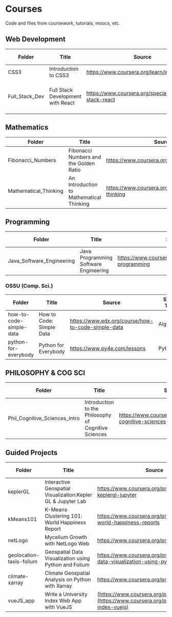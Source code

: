 # Courses

Code and files from coursework, tutorials, moocs, etc.

## Web Development

| **Folder** | **Title** | **Source** | **Skills / Tools** |
|---|---|---|---|
| CSS3 | Introduction to CSS3 | https://www.coursera.org/learn/introcss | CSS, Web Design |
| Full_Stack_Dev | Full Stack Development with React | https://www.coursera.org/specializations/full-stack-react | Bootstrap, Node.js, jQuery, SASS, Express.js |

## Mathematics
| **Folder** | **Title** | **Source** | **Skills / Tools** |
|---|---|---|---|
| Fibonacci_Numbers | Fibonacci Numbers and the Golden Ratio | https://www.coursera.org/learn/introcss | Mathematics, Proofs |
| Mathematical_Thinking | An Introduction to Mathematical Thinking | https://www.coursera.org/learn/mathematical-thinking | Number Theory, Real Analysis, Logic |

## Programming
| **Folder** | **Title** | **Source** | **Skills / Tools** |
|---|---|---|---|
| Java_Software_Engineering | Java Programming Software Engineering | https://www.coursera.org/specializations/java-programming | Java, Algorithms |

### OSSU (Comp. Sci.)
| **Folder** | **Title** | **Source** | **Skills / Tools** |
|---|---|---|---|
| how-to-code-simple-data | How to Code: Simple Data | https://www.edx.org/course/how-to-code-simple-data | Algorithms |
| python-for-everybody | Python for Everybody | https://www.py4e.com/lessons | Python |

## PHILOSOPHY & COG SCI
| **Folder** | **Title** | **Source** | **Skills / Tools** |
|---|---|---|---|
| Phil_Cognitive_Sciences_Intro | Introduction to the Philosophy of Cognitive Sciences | https://www.coursera.org/learn/philosophy-cognitive-sciences | Cognitive Sciences |


## Guided Projects
| **Folder** | **Title** | **Source** | **Skills / Tools** |
|---|---|---|---|
| keplerGL | Interactive Geospatial Visualization:Kepler GL & Jupyter Lab | https://www.coursera.org/projects/geospatial-keplergl-jupyter | KeplerGL, GIS |
| kMeans101 | K-Means Clustering 101: World Happiness Report | https://www.coursera.org/projects/clustering-world-happiness-reports | Python, Machine Learning |
| netLogo | Mycelium Growth with NetLogo Web | https://www.coursera.org/projects/mycelium | NetLogo, Simulation |
| geolocation-taxis-folium | Geospatial Data Visualization using Python and Folium | https://www.coursera.org/projects/geospatial-data-visualization-using-python-and-folium | Folium, Pandas |
| climate-xarray | Climate Geospatial Analysis on Python with Xarray | https://www.coursera.org/projects/xarray | Python Xarray |
| vueJS_app | Write a University Index Web App with VueJS | [https://www.coursera.org/projects/xarray](https://www.coursera.org/projects/university-index-vuejs) | vuejs |





